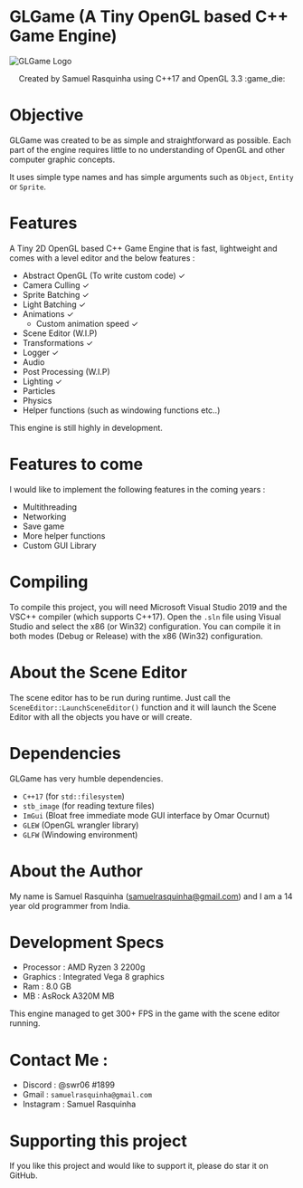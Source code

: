 # GLGame (A Tiny OpenGL based C++ Game Engine)

![GLGame Logo](https://github.com/swr06/GLGame/blob/master/Branding/Logo1.PNG)
<p align=center>
Created by Samuel Rasquinha using C++17 and OpenGL 3.3 :game_die:
</p>

# Objective 

GLGame was created to be as simple and straightforward as possible. Each part of the engine requires little to no understanding of OpenGL and other computer graphic concepts.

It uses simple type names and has simple arguments such as ``Object``, ``Entity`` or ``Sprite``.

# Features

A Tiny 2D OpenGL based C++ Game Engine that is fast, lightweight and comes with a level editor and the below features :
- Abstract OpenGL (To write custom code) ✓
- Camera Culling ✓
- Sprite Batching ✓
- Light Batching ✓
- Animations ✓
  - Custom animation speed ✓
 - Scene Editor (W.I.P)
- Transformations ✓
- Logger ✓
- Audio 
- Post Processing (W.I.P)
- Lighting ✓
- Particles
- Physics
- Helper functions (such as windowing functions etc..)

This engine is still highly in development.

# Features to come

I would like to implement the following features in the coming years :
- Multithreading
- Networking
- Save game
- More helper functions
- Custom GUI Library

# Compiling

To compile this project, you will need Microsoft Visual Studio 2019 and the VSC++ compiler (which supports C++17).
Open the ``.sln`` file using Visual Studio and select the x86 (or Win32) configuration. 
You can compile it in both modes (Debug or Release) with the x86 (Win32) configuration.

# About the Scene Editor 

The scene editor has to be run during runtime.
Just call the ``SceneEditor::LaunchSceneEditor()`` function and it will launch the Scene Editor with all the objects you have or will create.

# Dependencies 

GLGame has very humble dependencies.

- ``C++17`` (for ``std::filesystem``)
- ``stb_image`` (for reading texture files)
- ``ImGui`` (Bloat free immediate mode GUI interface by Omar Ocurnut)
- ``GLEW`` (OpenGL wrangler library)
- ``GLFW`` (Windowing environment)

# About the Author

My name is Samuel Rasquinha (samuelrasquinha@gmail.com) and I am a 14 year old programmer from India. 

# Development Specs

- Processor : AMD Ryzen 3 2200g
- Graphics  : Integrated Vega 8 graphics
- Ram       : 8.0 GB
- MB        : AsRock A320M MB

This engine managed to get 300+ FPS in the game with the scene editor running.

# Contact Me : 

- Discord : @swr06 #1899 
- Gmail   : ``samuelrasquinha@gmail.com``
- Instagram : Samuel Rasquinha

# Supporting this project

If you like this project and would like to support it, please do star it on GitHub.
